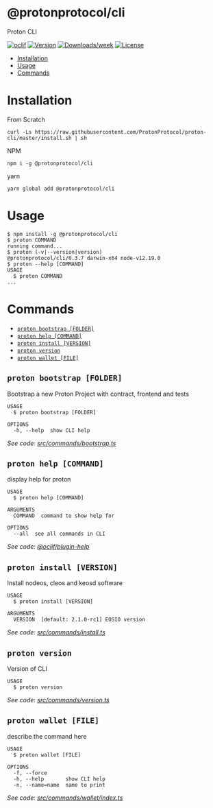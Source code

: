 @protonprotocol/cli
===================

Proton CLI

[![oclif](https://img.shields.io/badge/cli-oclif-brightgreen.svg)](https://oclif.io)
[![Version](https://img.shields.io/npm/v/@protonprotocol/cli.svg)](https://npmjs.org/package/@protonprotocol/cli)
[![Downloads/week](https://img.shields.io/npm/dw/@protonprotocol/cli.svg)](https://npmjs.org/package/@protonprotocol/cli)
[![License](https://img.shields.io/npm/l/@protonprotocol/cli.svg)](https://github.com/ProtonProtocol/proton-cli/blob/master/package.json)

<!-- toc -->
* [Installation](#installation)
* [Usage](#usage)
* [Commands](#commands)
<!-- tocstop -->
# Installation
From Scratch
```
curl -Ls https://raw.githubusercontent.com/ProtonProtocol/proton-cli/master/install.sh | sh
```

NPM
```
npm i -g @protonprotocol/cli
```

yarn
```
yarn global add @protonprotocol/cli
```
# Usage
<!-- usage -->
```sh-session
$ npm install -g @protonprotocol/cli
$ proton COMMAND
running command...
$ proton (-v|--version|version)
@protonprotocol/cli/0.3.7 darwin-x64 node-v12.19.0
$ proton --help [COMMAND]
USAGE
  $ proton COMMAND
...
```
<!-- usagestop -->
# Commands
<!-- commands -->
* [`proton bootstrap [FOLDER]`](#proton-bootstrap-folder)
* [`proton help [COMMAND]`](#proton-help-command)
* [`proton install [VERSION]`](#proton-install-version)
* [`proton version`](#proton-version)
* [`proton wallet [FILE]`](#proton-wallet-file)

## `proton bootstrap [FOLDER]`

Bootstrap a new Proton Project with contract, frontend and tests

```
USAGE
  $ proton bootstrap [FOLDER]

OPTIONS
  -h, --help  show CLI help
```

_See code: [src/commands/bootstrap.ts](https://github.com/ProtonProtocol/proton-cli/blob/v0.3.7/src/commands/bootstrap.ts)_

## `proton help [COMMAND]`

display help for proton

```
USAGE
  $ proton help [COMMAND]

ARGUMENTS
  COMMAND  command to show help for

OPTIONS
  --all  see all commands in CLI
```

_See code: [@oclif/plugin-help](https://github.com/oclif/plugin-help/blob/v3.2.1/src/commands/help.ts)_

## `proton install [VERSION]`

Install nodeos, cleos and keosd software

```
USAGE
  $ proton install [VERSION]

ARGUMENTS
  VERSION  [default: 2.1.0-rc1] EOSIO version
```

_See code: [src/commands/install.ts](https://github.com/ProtonProtocol/proton-cli/blob/v0.3.7/src/commands/install.ts)_

## `proton version`

Version of CLI

```
USAGE
  $ proton version
```

_See code: [src/commands/version.ts](https://github.com/ProtonProtocol/proton-cli/blob/v0.3.7/src/commands/version.ts)_

## `proton wallet [FILE]`

describe the command here

```
USAGE
  $ proton wallet [FILE]

OPTIONS
  -f, --force
  -h, --help       show CLI help
  -n, --name=name  name to print
```

_See code: [src/commands/wallet/index.ts](https://github.com/ProtonProtocol/proton-cli/blob/v0.3.7/src/commands/wallet/index.ts)_
<!-- commandsstop -->
